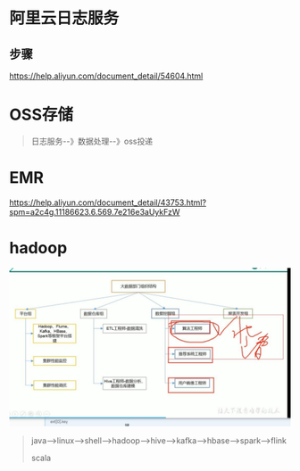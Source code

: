 # 阿里云日志服务

## 步骤

https://help.aliyun.com/document_detail/54604.html

# OSS存储

> 日志服务--》数据处理--》oss投递

# EMR

https://help.aliyun.com/document_detail/43753.html?spm=a2c4g.11186623.6.569.7e216e3aUykFzW



# hadoop

![](images/QQ图片20200926130321.jpg)



> java-->linux-->shell-->hadoop-->hive-->kafka-->hbase-->spark-->flink
>
> scala